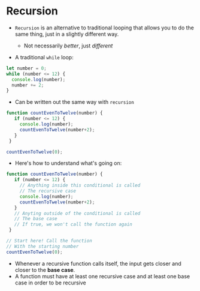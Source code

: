 # Recursion

* `Recursion` is an alternative to traditional looping that allows you to do the same thing, just in a slightly different  way.
  * Not necessarily *better*, just *different*

* A traditional `while` loop:

```js
let number = 0;
while (number <= 12) {
  console.log(number);
  number += 2;
}
```

* Can be written out the same way with `recursion`

```js
function countEvenToTwelve(number) {
   if (number <= 12) {
     console.log(number);
     countEvenToTwelve(number+2);
   }
 }

countEvenToTwelve(0);
```

* Here's how to understand what's going on:

```js
function countEvenToTwelve(number) {
   if (number <= 12) {
     // Anything inside this conditional is called
     // The recursive case
     console.log(number);
     countEvenToTwelve(number+2);
   }
   // Anyting outside of the conditional is called
   // The base case
   // If true, we won't call the function again
 }

// Start here! Call the function
// With the starting number
countEvenToTwelve(0); 
```

* Whenever a recursive function calls itself, the input gets closer and closer to the **base case**.
* A function must have at least one recursive case and at least one base case in order to be recursive

 